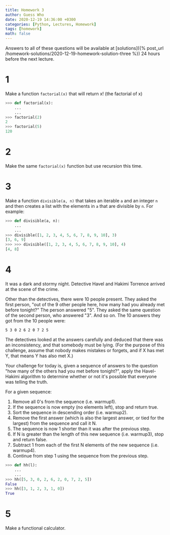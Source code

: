 ```yaml
---
title: Homework 3
author: Guess Who
date: 2020-12-19 14:36:00 +0300
categories: [Python, Lectures, Homework]
tags: [homework]
math: false
---
```


Answers to all of these questions will be available at [solutions]({% post_url /homework-solutions/2020-12-19-homework-solution-three %}) 24 hours before the next lecture.

# 1

Make a function `factorial(x)` that will return x! (the factorial of x)

```python
>>> def factorial(x):
    ...
    ...
>>> factorial(2)
2
>>> factorial(5)
120
```

# 2

Make the same `factorial(x)` function but use recursion this time.

# 3

Make a function `divisible(a, n)` that takes an iterable `a` and an integer `n` and then creates a list with the elements in `a` that are divisible by `n`. For example:

```python
>>> def divisible(a, n):
    ...
    ...
>>> divisible([1, 2, 3, 4, 5, 6, 7, 8, 9, 10], 3)
[3, 6, 9]
>>> >>> divisible([1, 2, 3, 4, 5, 6, 7, 8, 9, 10], 4)
[4, 8]
```

# 4

It was a dark and stormy night. Detective Havel and Hakimi Torrence arrived at the scene of the crime.

Other than the detectives, there were 10 people present. They asked the first person, "out of the 9 other people here, how many had you already met before tonight?" The person answered "5". They asked the same question of the second person, who answered "3". And so on. The 10 answers they got from the 10 people were:

```
5 3 0 2 6 2 0 7 2 5
```

The detectives looked at the answers carefully and deduced that there was an inconsistency, and that somebody must be lying. (For the purpose of this challenge, assume that nobody makes mistakes or forgets, and if X has met Y, that means Y has also met X.)

Your challenge for today is, given a sequence of answers to the question "how many of the others had you met before tonight?", apply the Havel-Hakimi algorithm to determine whether or not it's possible that everyone was telling the truth.

For a given sequence:
1. Remove all 0's from the sequence (i.e. warmup1).
2. If the sequence is now empty (no elements left), stop and return true.
3. Sort the sequence in descending order (i.e. warmup2).
4. Remove the first answer (which is also the largest answer, or tied for the largest) from the sequence and call it N.
5. The sequence is now 1 shorter than it was after the previous step.
6. If N is greater than the length of this new sequence (i.e. warmup3), stop and return false.
7. Subtract 1 from each of the first N elements of the new sequence (i.e. warmup4).
8. Continue from step 1 using the sequence from the previous step.

```python
>>> def hh(l):
    ...
    ...
>>> hh([5, 3, 0, 2, 6, 2, 0, 7, 2, 5])
False
>>> hh([3, 1, 2, 3, 1, 0])
True
```

# 5

Make a functional calculator.


